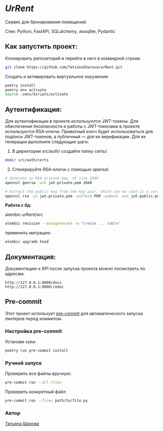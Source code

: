 # **_UrRent_**
Сервис для бронирования помещений.  

Стек: Python, FastAPI, SQLalchemy, aiosqlite, Pydantic  

**Как запустить проект:**
-----------
Клонировать репозиторий и перейти в него в командной строке:

```bash
git clone https://github.com/TatianaSharova/urRent.git
```

Создать и активировать виртуальное окружение:
```bash
poetry install
poetry env activate
source .venv/Scripts/activate
```

**Аутентификация:**  
-----------
Для аутентификации в проекте используются JWT-токены. Для обеспечения безопасности и работы с JWT-токенами в проекте используются RSA-ключи. Приватный ключ будет использоваться для подписи JWT-токенов, а публичный — для их верификации. Для их генерации выполните следующие шаги:

1. В директории src/auth/ создайте папку certs/:
```bash
mkdir src/auth/certs
```
2. Сгенерируйте RSA-ключи с помощью openssl.
```bash
# Generate an RSA private key, of size 2048
openssl genrsa -out jwt-private.pem 2048

# Extract the public key from the key pair, which can be used in a certificate
openssl rsa -in jwt-private.pem -outform PEM -pubout -out jwt-public.pem
```

**Работа с бд:** 

alembic
urRent/src
```bash
alembic revision --autogenerate -m "create ... table"
```
применить миграцию
```bash
alembic upgrade head
```

**Документация:**  
-----------
Документацию к API после запуска проекта можно посмотреть по адресам:
```
http://127.0.0.1:8000/docs
http://127.0.0.1:8000/redoc
```

## Pre-commit
Этот проект использует [pre-commit](https://pre-commit.com/) для автоматического запуска линтеров перед коммитом.

### Настройка pre-commit
Установи хуки:

```bash
poetry run pre-commit install
```

### Ручной запуск

Проверить все файлы вручную:
```bash
pre-commit run --all-files
```
Проверить конкретный файл:
```bash
pre-commit run --files path/to/file.py
```

### Автор
[Татьяна Шарова](https://github.com/TatianaSharova)
